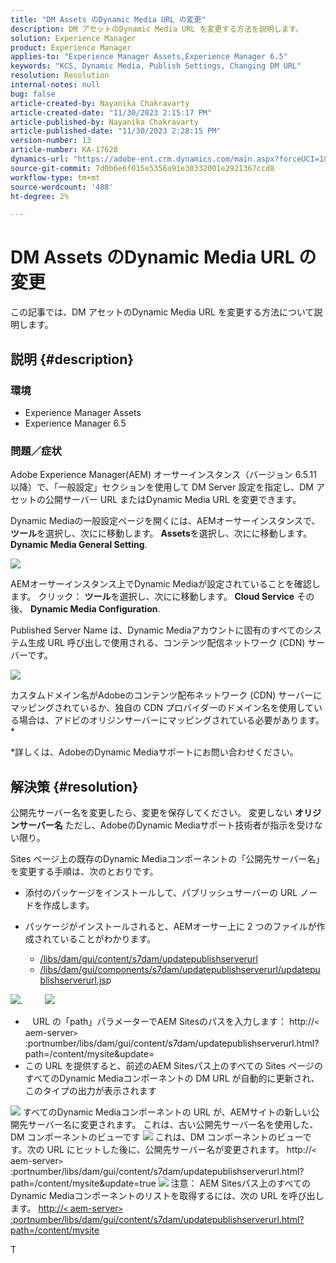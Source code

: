 ```yaml
---
title: "DM Assets のDynamic Media URL の変更"
description: DM アセットのDynamic Media URL を変更する方法を説明します。
solution: Experience Manager
product: Experience Manager
applies-to: "Experience Manager Assets,Experience Manager 6.5"
keywords: "KCS, Dynamic Media, Publish Settings, Changing DM URL"
resolution: Resolution
internal-notes: null
bug: false
article-created-by: Nayanika Chakravarty
article-created-date: "11/30/2023 2:15:17 PM"
article-published-by: Nayanika Chakravarty
article-published-date: "11/30/2023 2:28:15 PM"
version-number: 13
article-number: KA-17628
dynamics-url: "https://adobe-ent.crm.dynamics.com/main.aspx?forceUCI=1&pagetype=entityrecord&etn=knowledgearticle&id=9f92d4e1-8a8f-ee11-8179-6045bd006b25"
source-git-commit: 7d0b6e6f015e5356a91e30332001e2921367ccd8
workflow-type: tm+mt
source-wordcount: '488'
ht-degree: 2%

---
```


# DM Assets のDynamic Media URL の変更


この記事では、DM アセットのDynamic Media URL を変更する方法について説明します。

## 説明 {#description}


### 環境

- Experience Manager Assets
- Experience Manager 6.5


### 問題／症状

Adobe Experience Manager(AEM) オーサーインスタンス（バージョン 6.5.11 以降）で、「一般設定」セクションを使用して DM Server 設定を指定し、DM アセットの公開サーバー URL またはDynamic Media URL を変更できます。

Dynamic Mediaの一般設定ページを開くには、AEMオーサーインスタンスで、 <b>ツール</b>を選択し、次にに移動します。 <b>Assets</b>を選択し、次にに移動します。 <b>Dynamic Media General Setting</b>.

![](assets/___a092d4e1-8a8f-ee11-8179-6045bd006b25___.png)

AEMオーサーインスタンス上でDynamic Mediaが設定されていることを確認します。 クリック： <b>ツール</b>を選択し、次にに移動します。<b> Cloud Service</b> その後、 <b>Dynamic Media Configuration</b>.

Published Server Name は、Dynamic Mediaアカウントに固有のすべてのシステム生成 URL 呼び出しで使用される、コンテンツ配信ネットワーク (CDN) サーバーです。

![](assets/___a292d4e1-8a8f-ee11-8179-6045bd006b25___.png)

カスタムドメイン名がAdobeのコンテンツ配布ネットワーク (CDN) サーバーにマッピングされているか、独自の CDN プロバイダーのドメイン名を使用している場合は、アドビのオリジンサーバーにマッピングされている必要があります。\*

\*詳しくは、AdobeのDynamic Mediaサポートにお問い合わせください。


## 解決策 {#resolution}


公開先サーバー名を変更したら、変更を保存してください。 変更しない <b>オリジンサーバー名</b> ただし、AdobeのDynamic Mediaサポート技術者が指示を受けない限り。

Sites ページ上の既存のDynamic Mediaコンポーネントの「公開先サーバー名」を変更する手順は、次のとおりです。

- 添付のパッケージをインストールして、パブリッシュサーバーの URL ノードを作成します。
- パッケージがインストールされると、AEMオーサー上に 2 つのファイルが作成されていることがわかります。

   - [/libs/dam/gui/content/s7dam/updatepublishserverurl](http://vgaur-wx-1:4502/crx/de/index.jsp#/crx.default/jcr%3aroot/libs/dam/gui/content/s7dam/updatepublishserverurl "ビューのパスをCRXDE Lite")
   - [/libs/dam/gui/components/s7dam/updatepublishserverurl/updatepublishserverurl.js](http://vgaur-wx-1:4502/crx/de/index.jsp#/crx.default/jcr%3aroot/libs/dam/gui/components/s7dam/updatepublishserverurl/updatepublishserverurl.jsp "ビューのパスをCRXDE Lite")p


![](assets/d326656d-3f49-ec11-8c62-000d3a5cbc3f.png).         ![](assets/20fc6673-3f49-ec11-8c62-000d3a5cbc3f.png)

- &#x200B;&#x200B;&#x200B; &#x200B; &#x200B;   URL の「path」パラメーターでAEM Sitesのパスを入力します： http://`<` aem-server`>` :portnumber/libs/dam/gui/content/s7dam/updatepublishserverurl.html?path=/content/mysite&amp;update&#x200B;=&#x200B; &#x200B; &#x200B; &#x200B; &#x200B; &#x200B; 
- この URL を提供すると、前述のAEM Sitesパス上のすべての Sites ページのすべてのDynamic Mediaコンポーネントの DM URL が自動的に更新され、このタイプの出力が表示されます


![](assets/12ef597f-3f49-ec11-8c62-000d3a5cbc3f.png)
すべてのDynamic Mediaコンポーネントの URL が、AEMサイトの新しい公開先サーバー名に変更されます。
これは、古い公開先サーバー名を使用した、DM コンポーネントのビューです
![](assets/59f64ca5-4049-ec11-8c62-000d3a5cbc3f.png)
これは、DM コンポーネントのビューです。次の URL にヒットした後に、公開先サーバー名が変更されます。 http://`<` aem-server`>` :portnumber/libs/dam/gui/content/s7dam/updatepublishserverurl.html?path=/content/mysite&amp;update=true
![](assets/7a7449b1-4049-ec11-8c62-000d3a5cbc3f.png)
注意： AEM Sitesパス上のすべてのDynamic Mediaコンポーネントのリストを取得するには、次の URL を呼び出します。 <u style="text-decoration:underline">http://`<` aem-server`>` :portnumber/libs/dam/gui/content/s7dam/updatepublishserverurl.html?path=/content/mysite</u>

&#x200B;&#x200B;&#x200B;&#x200B;&#x200B;&#x200B;&#x200B;T

